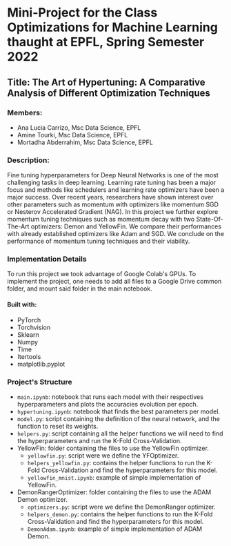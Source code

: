 # Mini-Project for the Class Optimizations for Machine Learning thaught at EPFL, Spring Semester 2022
## Title: The Art of Hypertuning: A Comparative Analysis of Different Optimization Techniques
### Members:
- Ana Lucia Carrizo, Msc Data Science, EPFL
- Amine Tourki, Msc Data Science, EPFL
- Mortadha Abderrahim, Msc Data Science, EPFL

### Description:
Fine tuning hyperparameters for Deep Neural Networks is one of the most challenging tasks in deep learning. Learning rate tuning has been a major focus and methods like schedulers and learning rate optimizers have been a major success. Over recent years, researchers have shown interest over other parameters such as momentum with optimizers like momentum SGD or Nesterov Accelerated Gradient (NAG). In this project we further explore momentum tuning techniques such as momentum decay with two State-Of-The-Art optimizers: Demon and YellowFin. We compare their performances with already established optimizers like Adam and SGD. We conclude on the performance of momentum tuning techniques and their viability.

### Implementation Details
To run this project we took advantage of Google Colab's GPUs. To implement the project, one needs to add all files to a Google Drive common folder, and mount said folder in the main notebook. 
#### Built with:
- PyTorch
- Torchvision
- Sklearn
- Numpy
- Time
- Itertools
- matplotlib.pyplot

### Project's Structure
- `main.ipynb`: notebook that runs each model with their respectives hyperparameters and plots the accuracies evolution per epoch. 
- `hypertuning.ipynb`: notebook that finds the best parameters per model. 
- `model.py`: script containing the definition of the neural network, and the function to reset its weights. 
- `helpers.py`: script containing all the helper functions we will need to find the hyperparameters and run the K-Fold Cross-Validation.
- YellowFin: folder containing the files to use the YellowFin optimizer.
  - `yellowfin.py`: script were we define the YFOptimizer.
  - `helpers_yellowfin.py`: contains the helper functions to run the K-Fold Cross-Validation and find the hyperparameters for this model.
  - `yellowfin_mnist.ipynb`: example of simple implementation of YellowFin.
- DemonRangerOptimizer: folder containing the files to use the ADAM Demon optimizer.
  - `optimizers.py`: script were we define the DemonRanger optimizer.
  - `helpers_demon.py`: contains the helper functions to run the K-Fold Cross-Validation and find the hyperparameters for this model.
  - `DemonAdam.ipynb`: example of simple implementation of ADAM Demon.


